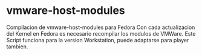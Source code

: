 # vmware-host-modules
Compilacion de vmware-host-modules para Fedora
Con cada actualizacion del Kernel en Fedora es necesario recompilar los modulos de VMWare.
Este Script funciona para la version Workstation, puede adaptarse para player tambien.
